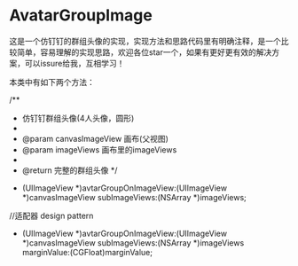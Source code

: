 # AvatarGroupImage
这是一个仿钉钉的群组头像的实现，实现方法和思路代码里有明确注释，是一个比较简单，容易理解的实现思路，欢迎各位star一个，如果有更好更有效的解决方案，可以issure给我，互相学习！

本类中有如下两个方法：

/**
 *  仿钉钉群组头像(4人头像，圆形)
 *
 *  @param canvasImageView 画布(父视图)
 *  @param imageViews      画布里的imageViews
 *
 *  @return 完整的群组头像
 */
- (UIImageView *)avtarGroupOnImageView:(UIImageView *)canvasImageView subImageViews:(NSArray *)imageViews;

//适配器 design pattern
- (UIImageView *)avtarGroupOnImageView:(UIImageView *)canvasImageView subImageViews:(NSArray *)imageViews marginValue:(CGFloat)marginValue;

